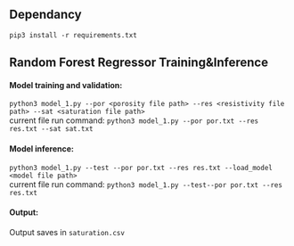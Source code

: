 ## Dependancy
```pip3 install -r requirements.txt```

## Random Forest Regressor Training&Inference 

#### Model training and validation:  
```python3 model_1.py --por <porosity file path> --res <resistivity file path> --sat <saturation file path>```  
current file run command: ```python3 model_1.py --por por.txt --res res.txt --sat sat.txt```

#### Model inference:  
```python3 model_1.py --test --por por.txt --res res.txt --load_model <model file path>```  
current file run command: ```python3 model_1.py --test--por por.txt --res res.txt```

#### Output:
Output saves in ```saturation.csv```
